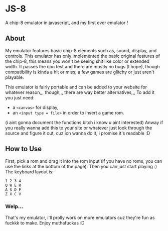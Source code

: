 # JS-8
A chip-8 emulator in javascript, and my first ever emulator !

## About
My emulator features basic chip-8 elements such as, sound, display, and controls.
This emulator has only implemented the basic original features of the chip-8, this means you won't be seeing shit like color or extended width.
It passes the cpu test and there are mostly no bugs (I hope), though compatibility is kinda a hit or miss; a few games are glitchy or just aren't playable.

This emulator is fairly portable and can be added to your website for whatever reason,,, though,,, there are way better alternatives,,,
To add it you just need:
- a `<canvas>` for display,
- an `<input type = file>` in order to insert a game rom.

(i aint gonna document the functions bitch i know u aint interested)
Anway if you really wanna add this to your site or whatever just look through the source and figure it out, cuz ion wanna do it, i promise it's readable :D

## How to Use
First, pick a rom and drag it into the rom input (if you have no roms, you can use the links at the bottom of the page).
Then you can just start playing :) The keyboard layout is:

```
1 2 3 4
Q W E R
A S D F
Z X C V
```

### Welp...
That's my emulator, i'll prolly work on more emulators cuz they're fun as fuckkk to make. Enjoy muthafuckas :D
